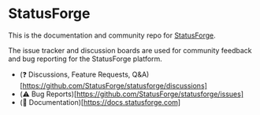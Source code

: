 # StatusForge

This is the documentation and community repo for [StatusForge](https://www.statusforge.com).

The issue tracker and discussion boards are used for community feedback and bug reporting for the StatusForge platform.

* (:question: Discussions, Feature Requests, Q&A)[https://github.com/StatusForge/statusforge/discussions]
* (:warning: Bug Reports)[https://github.com/StatusForge/statusforge/issues]
* (:memo: Documentation)[https://docs.statusforge.com]
